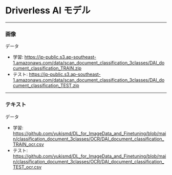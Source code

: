 # Driverless AI モデル

***
### 画像

データ
- 学習: https://jp-public.s3.ap-southeast-1.amazonaws.com/data/scan_document_classification_3classes/DAI_document_classification_TRAIN.zip
- テスト: https://jp-public.s3.ap-southeast-1.amazonaws.com/data/scan_document_classification_3classes/DAI_document_classification_TEST.zip


***
### テキスト

データ
- 学習: https://github.com/yukismd/DL_for_ImageData_and_Finetuning/blob/main/classification_document_3classes/OCR/DAI_document_classification_TRAIN_ocr.csv
- テスト: https://github.com/yukismd/DL_for_ImageData_and_Finetuning/blob/main/classification_document_3classes/OCR/DAI_document_classification_TEST_ocr.csv

